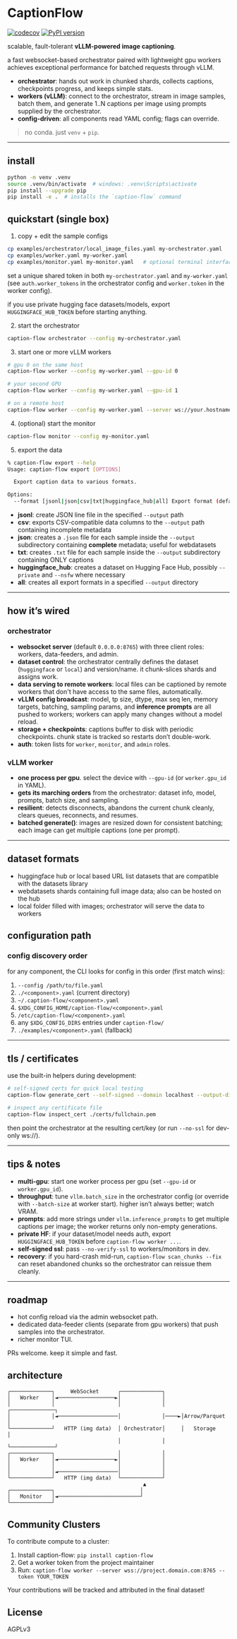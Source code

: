 # CaptionFlow

<!-- [![Tests](https://github.com/bghira/CaptionFlow/workflows/tests/badge.svg)](https://github.com/bghira/CaptionFlow/actions/workflows/tests.yml) -->
[![codecov](https://codecov.io/github/bghira/CaptionFlow/graph/badge.svg?token=PRAQPNGYAS)](https://codecov.io/github/bghira/CaptionFlow)
[![PyPI version](https://badge.fury.io/py/caption-flow.svg)](https://badge.fury.io/py/caption-flow)

scalable, fault-tolerant **vLLM-powered image captioning**.

a fast websocket-based orchestrator paired with lightweight gpu workers achieves exceptional performance for batched requests through vLLM.

* **orchestrator**: hands out work in chunked shards, collects captions, checkpoints progress, and keeps simple stats.
* **workers (vLLM)**: connect to the orchestrator, stream in image samples, batch them, and generate 1..N captions per image using prompts supplied by the orchestrator.
* **config-driven**: all components read YAML config; flags can override.

> no conda. just `venv` + `pip`.

---

## install

```bash
python -m venv .venv
source .venv/bin/activate  # windows: .venv\Scripts\activate
pip install --upgrade pip
pip install -e .  # installs the `caption-flow` command
```

## quickstart (single box)

1. copy + edit the sample configs

```bash
cp examples/orchestrator/local_image_files.yaml my-orchestrator.yaml
cp examples/worker.yaml my-worker.yaml
cp examples/monitor.yaml my-monitor.yaml   # optional terminal interface
```

set a unique shared token in both `my-orchestrator.yaml` and `my-worker.yaml` (see `auth.worker_tokens` in the orchestrator config and `worker.token` in the worker config).

if you use private hugging face datasets/models, export `HUGGINGFACE_HUB_TOKEN` before starting anything.

2. start the orchestrator

```bash
caption-flow orchestrator --config my-orchestrator.yaml
```

3. start one or more vLLM workers

```bash
# gpu 0 on the same host
caption-flow worker --config my-worker.yaml --gpu-id 0

# your second GPU
caption-flow worker --config my-worker.yaml --gpu-id 1

# on a remote host
caption-flow worker --config my-worker.yaml --server ws://your.hostname.address:8765
```

4. (optional) start the monitor

```bash
caption-flow monitor --config my-monitor.yaml
```

5. export the data

```bash
% caption-flow export --help                                                                                                                                      
Usage: caption-flow export [OPTIONS]

  Export caption data to various formats.

Options:
  --format [jsonl|json|csv|txt|huggingface_hub|all] Export format (default: jsonl)
```

* **jsonl**: create JSON line file in the specified `--output` path
* **csv**: exports CSV-compatible data columns to the `--output` path containing incomplete metadata
* **json**: creates a `.json` file for each sample inside the `--output` subdirectory containing **complete** metadata; useful for webdatasets
* **txt**: creates `.txt` file for each sample inside the `--output` subdirectory containing ONLY captions
* **huggingface_hub**: creates a dataset on Hugging Face Hub, possibly `--private` and `--nsfw` where necessary
* **all**: creates all export formats in a specified `--output` directory

---

## how it’s wired

### orchestrator

* **websocket server** (default `0.0.0.0:8765`) with three client roles: workers, data-feeders, and admin.
* **dataset control**: the orchestrator centrally defines the dataset (`huggingface` or `local`) and version/name. it chunk-slices shards and assigns work.
* **data serving to remote workers**: local files can be captioned by remote workers that don't have access to the same files, automatically.
* **vLLM config broadcast**: model, tp size, dtype, max seq len, memory targets, batching, sampling params, and **inference prompts** are all pushed to workers; workers can apply many changes without a model reload.
* **storage + checkpoints**: captions buffer to disk with periodic checkpoints. chunk state is tracked so restarts don’t double-work.
* **auth**: token lists for `worker`, `monitor`, and `admin` roles.

### vLLM worker

* **one process per gpu**. select the device with `--gpu-id` (or `worker.gpu_id` in YAML).
* **gets its marching orders** from the orchestrator: dataset info, model, prompts, batch size, and sampling.
* **resilient**: detects disconnects, abandons the current chunk cleanly, clears queues, reconnects, and resumes.
* **batched generate()**: images are resized down for consistent batching; each image can get multiple captions (one per prompt).

---

## dataset formats

* huggingface hub or local based URL list datasets that are compatible with the datasets library
* webdatasets shards containing full image data; also can be hosted on the hub
* local folder filled with images; orchestrator will serve the data to workers

## configuration path

### config discovery order

for any component, the CLI looks for config in this order (first match wins):

1. `--config /path/to/file.yaml`
2. `./<component>.yaml` (current directory)
3. `~/.caption-flow/<component>.yaml`
4. `$XDG_CONFIG_HOME/caption-flow/<component>.yaml`
5. `/etc/caption-flow/<component>.yaml`
6. any `$XDG_CONFIG_DIRS` entries under `caption-flow/`
7. `./examples/<component>.yaml` (fallback)

---

## tls / certificates

use the built-in helpers during development:

```bash
# self-signed certs for quick local testing
caption-flow generate_cert --self-signed --domain localhost --output-dir ./certs

# inspect any certificate file
caption-flow inspect_cert ./certs/fullchain.pem
```

then point the orchestrator at the resulting cert/key (or run `--no-ssl` for dev-only ws\://).

---

## tips & notes

* **multi-gpu**: start one worker process per gpu (set `--gpu-id` or `worker.gpu_id`).
* **throughput**: tune `vllm.batch_size` in the orchestrator config (or override with `--batch-size` at worker start). higher isn’t always better; watch VRAM.
* **prompts**: add more strings under `vllm.inference_prompts` to get multiple captions per image; the worker returns only non-empty generations.
* **private HF**: if your dataset/model needs auth, export `HUGGINGFACE_HUB_TOKEN` before `caption-flow worker ...`.
* **self-signed ssl**: pass `--no-verify-ssl` to workers/monitors in dev.
* **recovery**: if you hard-crash mid-run, `caption-flow scan_chunks --fix` can reset abandoned chunks so the orchestrator can reissue them cleanly.

---

## roadmap

* hot config reload via the admin websocket path.
* dedicated data-feeder clients (separate from gpu workers) that push samples into the orchestrator.
* richer monitor TUI.

PRs welcome. keep it simple and fast.

## architecture

```
┌─────────────┐     WebSocket      ┌─────────────┐
│   Worker    │◄──────────────────►│             │
│             │                    │             │     ┌──────────────┐
│             │◄───────────────────│             │────►│Arrow/Parquet │
└─────────────┘   HTTP (img data)  │ Orchestrator│     │   Storage    │
                                   │             │     └──────────────┘
┌─────────────┐                    │             │
│   Worker    │◄──────────────────►│             │
│             │                    │             │
│             │◄───────────────────│             │
└─────────────┘   HTTP (img data)  └─────────────┘
                                           ▲
┌─────────────┐                           │
│   Monitor   │◄──────────────────────────┘
└─────────────┘
```

## Community Clusters

To contribute compute to a cluster:

1. Install caption-flow: `pip install caption-flow`
2. Get a worker token from the project maintainer
3. Run: `caption-flow worker --server wss://project.domain.com:8765 --token YOUR_TOKEN`

Your contributions will be tracked and attributed in the final dataset!

## License

AGPLv3
